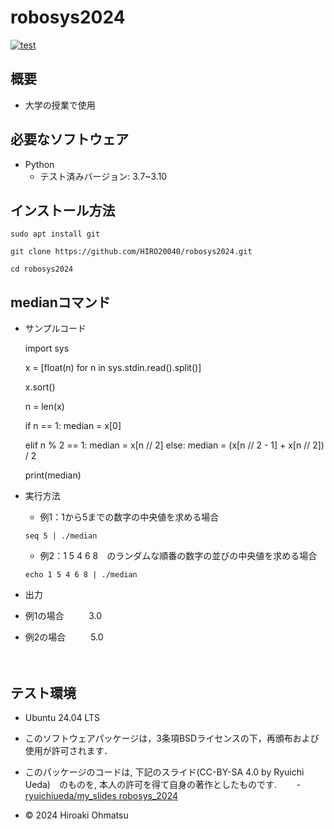 # robosys2024
[![test](https://github.com/HIRO20040/robosys2024/actions/workflows/test.yml/badge.svg)](https://github.com/HIRO20040/robosys2024/actions/workflows/test.yml)


## 概要
- 大学の授業で使用



## 必要なソフトウェア
- Python
  - テスト済みバージョン: 3.7~3.10


## インストール方法

`sudo apt install git`

`git clone https://github.com/HIRO20040/robosys2024.git`

`cd robosys2024`



 
## medianコマンド

- サンプルコード
   
   import sys


   x = [float(n) for n in sys.stdin.read().split()]


   x.sort()

   n = len(x)

   if n == 1:
       median = x[0]

   elif n % 2 == 1:
       median = x[n // 2]
   else:
       median = (x[n // 2 - 1] + x[n // 2]) / 2

   print(median)
  
- 実行方法
　
  - 例1：1から5までの数字の中央値を求める場合

  `seq 5 | ./median`
  
  - 例2：1 5 4 6 8　のランダムな順番の数字の並びの中央値を求める場合
  
  `echo 1 5 4 6 8 | ./median`

- 出力

 - 例1の場合
　
　 3.0

 - 例2の場合
　
　 5.0

　
　


## テスト環境
- Ubuntu 24.04 LTS













- このソフトウェアパッケージは，3条項BSDライセンスの下，再頒布および使用が許可されます．
- このパッケージのコードは, 下記のスライド(CC-BY-SA 4.0 by Ryuichi Ueda)　のものを, 本人の許可を得て自身の著作としたものです.
　　- [ryuichiueda/my_slides robosys_2024](https://ryuichiueda.github.io/slides_marp/robosys2024) 
- © 2024 Hiroaki Ohmatsu
